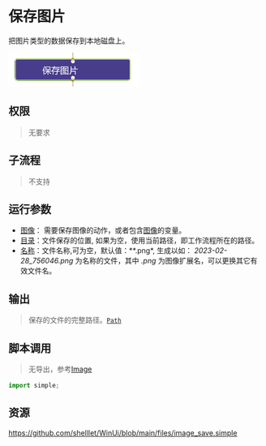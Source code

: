 # 保存图片 
把图片类型的数据保存到本地磁盘上。

![ImageSave](./images/2022-11-27_144911.png ':size=90%')
## 权限
> 无要求
## 子流程
> 不支持

## 运行参数

* [图像](../../types/Image.md)： 需要保存图像的动作，或者包含[图像](../../types/Image.md)的变量。
* [目录](../../types/Path.md)：文件保存的位置, 如果为空，使用当前路径，即工作流程所在的路径。
* [名称](../../types/String.md)：文件名称,可为空，默认值：**.png*, 生成以如： *2023-02-28_756046.png* 为名称的文件，其中 *.png* 为图像扩展名，可以更换其它有效文件名。


## 输出
> 保存的文件的完整路径。[`Path`](../../types/Image.md)


## 脚本调用

>   无导出，参考[Image](../../types/Image.md)
```python
import simple;

```

## 资源

https://github.com/shelllet/WinUi/blob/main/files/image_save.simple
